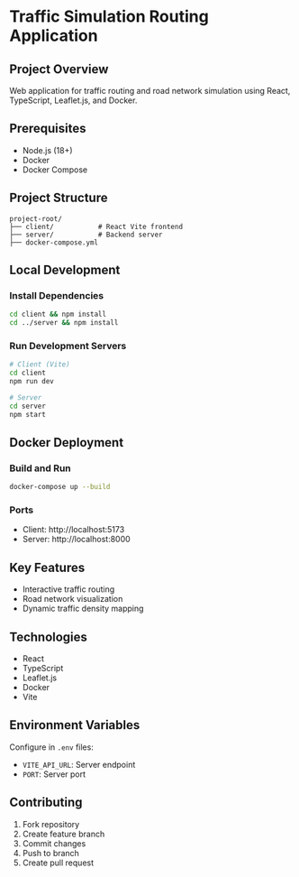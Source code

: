 # Traffic Simulation Routing Application

## Project Overview
Web application for traffic routing and road network simulation using React, TypeScript, Leaflet.js, and Docker.

## Prerequisites
- Node.js (18+)
- Docker
- Docker Compose

## Project Structure
```
project-root/
├── client/           # React Vite frontend
├── server/           # Backend server
├── docker-compose.yml
```

## Local Development

### Install Dependencies
```bash
cd client && npm install
cd ../server && npm install
```

### Run Development Servers
```bash
# Client (Vite)
cd client
npm run dev

# Server
cd server
npm start
```

## Docker Deployment

### Build and Run
```bash
docker-compose up --build
```

### Ports
- Client: http://localhost:5173
- Server: http://localhost:8000

## Key Features
- Interactive traffic routing
- Road network visualization
- Dynamic traffic density mapping

## Technologies
- React
- TypeScript
- Leaflet.js
- Docker
- Vite

## Environment Variables
Configure in `.env` files:
- `VITE_API_URL`: Server endpoint
- `PORT`: Server port

## Contributing
1. Fork repository
2. Create feature branch
3. Commit changes
4. Push to branch
5. Create pull request